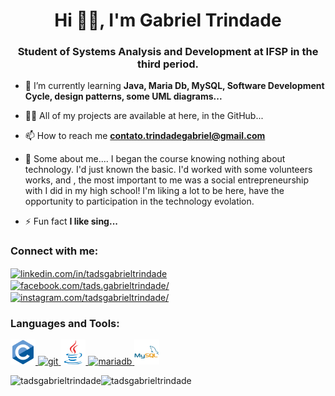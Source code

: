 <h1 align="center">Hi 👋👋, I'm Gabriel Trindade</h1>
<h3 align="center">Student of Systems Analysis and Development at IFSP in the third period.</h3>

- 🌱 I’m currently learning **Java, Maria Db, MySQL, Software Development Cycle, design patterns, some UML diagrams...**

- 👨‍💻 All of my projects are available at here, in the GitHub...

- 📫 How to reach me **contato.trindadegabriel@gmail.com**

- 📄 Some about me.... I began the course knowing nothing about technology. I'd just known the basic. I'd worked with some volunteers works, and , the most important to me was a social entrepreneurship with I did in my high school! I'm liking a lot to be here, have the opportunity to participation in the technology evolation.

- ⚡ Fun fact **I like sing...**

<h3 align="left">Connect with me:</h3>
<p align="left">
<a href="https://linkedin.com/in/tadsgabrieltrindade" target="blank"><img align="center" src="https://raw.githubusercontent.com/rahuldkjain/github-profile-readme-generator/master/src/images/icons/Social/linked-in-alt.svg" alt="linkedin.com/in/tadsgabrieltrindade" height="30" width="40" /></a>
<a href="https://facebook.com/tads.gabrieltrindade/" target="blank"><img align="center" src="https://raw.githubusercontent.com/rahuldkjain/github-profile-readme-generator/master/src/images/icons/Social/facebook.svg" alt="facebook.com/tads.gabrieltrindade/" height="30" width="40" /></a>
<a href="https://instagram.com/tadsgabrieltrindade/" target="blank"><img align="center" src="https://raw.githubusercontent.com/rahuldkjain/github-profile-readme-generator/master/src/images/icons/Social/instagram.svg" alt="instagram.com/tadsgabrieltrindade/" height="30" width="40" /></a>
</p>

<h3 align="left">Languages and Tools:</h3>
<p align="left"> <a href="https://www.cprogramming.com/" target="_blank"> <img src="https://raw.githubusercontent.com/devicons/devicon/master/icons/c/c-original.svg" alt="c" width="40" height="40"/> </a> <a href="https://git-scm.com/" target="_blank"> <img src="https://www.vectorlogo.zone/logos/git-scm/git-scm-icon.svg" alt="git" width="40" height="40"/> </a> <a href="https://www.java.com" target="_blank"> <img src="https://raw.githubusercontent.com/devicons/devicon/master/icons/java/java-original.svg" alt="java" width="40" height="40"/> </a> <a href="https://mariadb.org/" target="_blank"> <img src="https://www.vectorlogo.zone/logos/mariadb/mariadb-icon.svg" alt="mariadb" width="40" height="40"/> </a> <a href="https://www.mysql.com/" target="_blank"> <img src="https://raw.githubusercontent.com/devicons/devicon/master/icons/mysql/mysql-original-wordmark.svg" alt="mysql" width="40" height="40"/> </a> </p>


<p><img align="left" src="https://github-readme-stats.vercel.app/api/top-langs?username=tadsgabrieltrindade&show_icons=true&theme=dracula&locale=en&layout=compact" alt="tadsgabrieltrindade" /></p>


<p><img align="left" src="https://github-readme-stats.vercel.app/api?username=tadsgabrieltrindade&count_private=true)](https://github.com/anuraghazra/github-readme-stats" alt="tadsgabrieltrindade" /></p>




